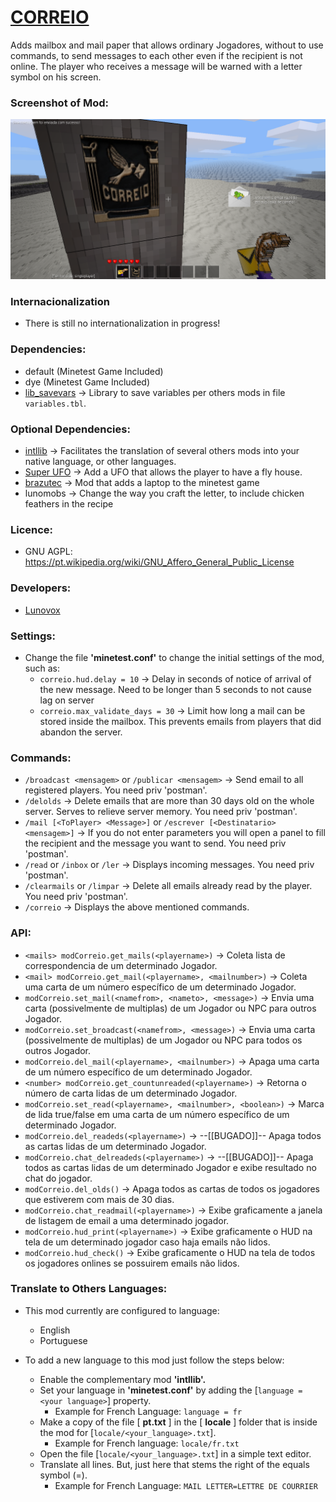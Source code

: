 # [CORREIO](https://github.com/lunovox/correio)

Adds mailbox and mail paper that allows ordinary Jogadores, without to use commands, to send messages to each other even if the recipient is not online. The player who receives a message will be warned with a letter symbol on his screen.

### **Screenshot of Mod:**

![](https://raw.githubusercontent.com/Lunovox/correio/master/screenshot.png)

### **Internacionalization**

 * There is still no internationalization in progress!

### **Dependencies:**

  * default (Minetest Game Included)
  * dye (Minetest Game Included)
  * [lib_savevars](https://github.com/Lunovox/lib_savevars) → Library to save variables per others mods in file ````variables.tbl````.

### **Optional Dependencies:**

  * [intllib](https://github.com/minetest-mods/intllib) → Facilitates the translation of several others mods into your native language, or other languages.
  * [Super UFO](https://gitlab.com/lunovox/super-ufo) → Add a UFO that allows the player to have a fly house. 
  * [brazutec](https://github.com/BrunoMine/brazutec) → Mod that adds a laptop to the minetest game
  * lunomobs → Change the way you craft the letter, to include chicken feathers in the recipe

### **Licence:**

 * GNU AGPL: https://pt.wikipedia.org/wiki/GNU_Affero_General_Public_License

### **Developers:**

 * [Lunovox](mailto:lunovox@disroot.org)

### **Settings:**

  * Change the file **'minetest.conf'** to change the initial settings of the mod, such as:
  	* ````correio.hud.delay = 10```` →  Delay in seconds of notice of arrival of the new message. Need to be longer than 5 seconds to not cause lag on server
	* ````correio.max_validate_days = 30```` → Limit how long a mail can be stored inside the mailbox. This prevents emails from players that did abandon the server.

### **Commands:**

 * ````/broadcast <mensagem>```` or ````/publicar <mensagem>```` → Send email to all registered players. You need priv 'postman'.
 * ````/delolds```` → Delete emails that are more than 30 days old on the whole server. Serves to relieve server memory. You need priv 'postman'.
 * ````/mail [<ToPlayer> <Message>]```` or ````/escrever [<Destinatario> <mensagem>]```` → If you do not enter parameters you will open a panel to fill the recipient and the message you want to send. You need priv 'postman'.
 * ````/read```` or ````/inbox```` or ````/ler```` → Displays incoming messages. You need priv 'postman'.
 * ````/clearmails```` or ````/limpar```` → Delete all emails already read by the player. You need priv 'postman'.
 * ````/correio```` → Displays the above mentioned commands.
 
### **API:**
 * ````<mails> modCorreio.get_mails(<playername>)```` → Coleta lista de correspondencia de um determinado Jogador.
 * ````<mail> modCorreio.get_mail(<playername>, <mailnumber>)```` → Coleta uma carta de um número específico de um determinado Jogador.
 * ````modCorreio.set_mail(<namefrom>, <nameto>, <message>)```` → Envia uma carta (possivelmente de multiplas) de um Jogador ou NPC para outros Jogador.
 * ````modCorreio.set_broadcast(<namefrom>, <message>)```` → Envia uma carta (possivelmente de multiplas) de um Jogador ou NPC para todos os outros Jogador.
 * ````modCorreio.del_mail(<playername>, <mailnumber>)```` → Apaga uma carta de um número específico de um determinado Jogador.
 * ````<number> modCorreio.get_countunreaded(<playername>)```` →  Retorna o número de carta lidas de um determinado Jogador.
 * ````modCorreio.set_read(<playername>, <mailnumber>, <boolean>)```` → Marca de lida true/false em uma carta de um número específico de um determinado Jogador.
 * ````modCorreio.del_readeds(<playername>)```` →  --[[BUGADO]]-- Apaga todos as cartas lidas de um determinado Jogador.
 * ````modCorreio.chat_delreadeds(<playername>)```` →  --[[BUGADO]]-- Apaga todos as cartas lidas de um determinado Jogador e exibe resultado no chat do jogador.
 * ````modCorreio.del_olds()```` →  Apaga todos as cartas de todos os jogadores que estiverem com mais de 30 dias.
 * ````modCorreio.chat_readmail(<playername>)```` → Exibe graficamente a janela de listagem de email a uma determinado jogador.
 * ````modCorreio.hud_print(<playername>)```` → Exibe graficamente o HUD na tela de um determinado jogador caso haja emails não lidos.
 * ````modCorreio.hud_check()```` → Exibe graficamente o HUD na tela de todos os jogadores onlines se possuirem emails não lidos.

### **Translate to Others Languages:**

* This mod currently are configured to language:
	* English
	* Portuguese

* To add a new language to this mod just follow the steps below:
	* Enable the complementary mod **'intllib'.**
	* Set your language in **'minetest.conf'** by adding the [````language = <your language>````] property. 
		* Example for French Language: ````language = fr````
	* Make a copy of the file [ **pt.txt** ] in the [ **locale** ] folder that is inside the mod for [````locale/<your_language>.txt````]. 
		* Example for French language: ````locale/fr.txt````
	* Open the file [````locale/<your_language>.txt````] in a simple text editor.
	* Translate all lines. But, just here that stems the right of the equals symbol (=). 
		* Example for French Language: ````MAIL LETTER=LETTRE DE COURRIER````


